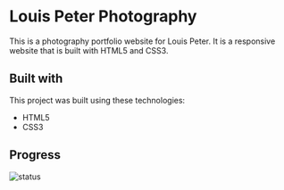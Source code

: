 # Louis Peter Photography

This is a photography portfolio website for Louis Peter. It is a responsive website that is built with HTML5 and CSS3.
## Built with

This project was built using these technologies:

- HTML5
- CSS3

## Progress

![status](https://img.shields.io/badge/status-ongoing-orange?style=flat-square)

